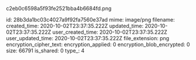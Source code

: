 c2eb0c6598a5f93fe2521bba4b6684fd.png

id: 28b3da1bc03c4027a9f92fa7560e37ad
mime: image/png
filename: 
created_time: 2020-10-02T23:37:35.222Z
updated_time: 2020-10-02T23:37:35.222Z
user_created_time: 2020-10-02T23:37:35.222Z
user_updated_time: 2020-10-02T23:37:35.222Z
file_extension: png
encryption_cipher_text: 
encryption_applied: 0
encryption_blob_encrypted: 0
size: 66791
is_shared: 0
type_: 4